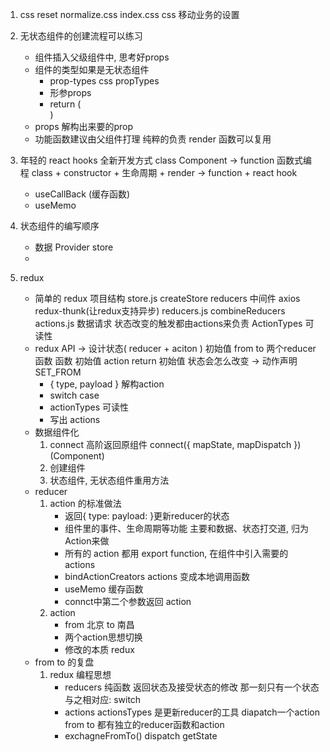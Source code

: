 1. css reset 
    normalize.css
    index.css   css 移动业务的设置 
2. 无状态组件的创建流程可以练习
    - 组件插入父级组件中, 思考好props
    - 组件的类型如果是无状态组件
        - prop-types css propTypes
        - 形参props
        - return (<div></div>)
    - props 解构出来要的prop 
    - 功能函数建议由父组件打理
        纯粹的负责 render
        函数可以复用

3. 年轻的 react hooks 全新开发方式
    class Component -> function 函数式编程
    class + constructor + 生命周期 + render -> function + react hook
    - useCallBack (缓存函数)
    - useMemo

4. 状态组件的编写顺序
    - 数据 Provider store
    - 

5. redux
    - 简单的 redux 项目结构
        store.js  createStore  reducers
            中间件 axios  redux-thunk(让redux支持异步)
        reducers.js  combineReducers
        actions.js  数据请求 状态改变的触发都由actions来负责
            ActionTypes 可读性
    - redux API  ->  设计状态( reducer + aciton )
        初始值 from to   两个reducer函数
        函数 初始值 action return 初始值
        状态会怎么改变  ->  动作声明 SET_FROM
        - { type, payload } 解构action
        - switch case
        - actionTypes 可读性
        - 写出 actions
    - 数据组件化
        1. connect 高阶返回原组件
            connect({
                mapState,
                mapDispatch
            })(Component)
        2. 创建组件
        3. 状态组件, 无状态组件重用方法
    - reducer
        1. action 的标准做法
            - 返回{ type: payload: }更新reducer的状态
            - 组件里的事件、生命周期等功能  主要和数据、状态打交道, 归为Action来做
            - 所有的 action 都用  export function,   在组件中引入需要的 actions
            - bindActionCreators 
                actions 变成本地调用函数
            - useMemo 缓存函数
            - connct中第二个参数返回 action
        2. action 
            - from 北京     to 南昌
            - 两个action思想切换
            - 修改的本质 redux
    - from to 的复盘
        1. redux 编程思想  
            - reducers 纯函数 返回状态及接受状态的修改
                那一刻只有一个状态与之相对应: switch
            - actions actionsTypes 
                是更新reducer的工具 diapatch一个action
                from to 都有独立的reducer函数和action
            - exchagneFromTo()
                dispatch getState